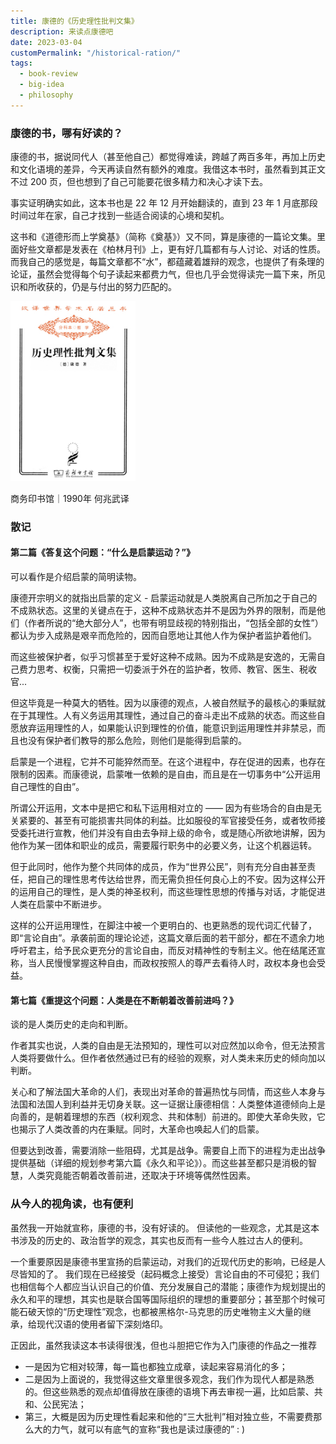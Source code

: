 ```yaml
---
title: 康德的《历史理性批判文集》
description: 来读点康德吧
date: 2023-03-04
customPermalink: "/historical-ration/"
tags:
  - book-review
  - big-idea
  - philosophy
---
```


### 康德的书，哪有好读的？
康德的书，据说同代人（甚至他自己）都觉得难读，跨越了两百多年，再加上历史和文化语境的差异，今天再读自然有额外的难度。我借这本书时，虽然看到其正文不过 200 页，但也想到了自己可能要花很多精力和决心才读下去。

事实证明确实如此，这本书也是 22 年 12 月开始翻读的，直到 23 年 1 月底那段时间过年在家，自己才找到一些适合阅读的心境和契机。

这书和《道德形而上学奠基》（简称《奠基》）又不同，算是康德的一篇论文集。里面好些文章都是发表在《柏林月刊》上，更有好几篇都有与人讨论、对话的性质。而我自己的感觉是，每篇文章都不“水”，都蕴藏着雄辩的观念，也提供了有条理的论证，虽然会觉得每个句子读起来都费力气，但也几乎会觉得读完一篇下来，所见识和所收获的，仍是与付出的努力匹配的。

<img src="images/historical-ration-book.jpeg" width=200dp>

商务印书馆｜1990年
何兆武译

### 散记
#### 第二篇《答复这个问题：“什么是启蒙运动？”》
可以看作是介绍启蒙的简明读物。

康德开宗明义的就指出启蒙的定义 - 启蒙运动就是人类脱离自己所加之于自己的不成熟状态。这里的关键点在于，这种不成熟状态并不是因为外界的限制，而是他们（作者所说的“绝大部分人”，也带有明显歧视的特别指出，“包括全部的女性”）都认为步入成熟是艰辛而危险的，因而自愿地让其他人作为保护者监护着他们。

而这些被保护者，似乎习惯甚至于爱好这种不成熟。因为不成熟是安逸的，无需自己费力思考、权衡，只需把一切委派于外在的监护者，牧师、教官、医生、税收官... 

但这毕竟是一种莫大的牺牲。因为以康德的观点，人被自然赋予的最核心的秉赋就在于其理性。人有义务运用其理性，通过自己的奋斗走出不成熟的状态。而这些自愿放弃运用理性的人，如果能认识到理性的价值，能意识到运用理性并非禁忌，而且也没有保护者们教导的那么危险，则他们是能得到启蒙的。

启蒙是一个进程，它并不可能猝然而至。在这个进程中，存在促进的因素，也存在限制的因素。而康德说，启蒙唯一依赖的是自由，而且是在一切事务中“公开运用自己理性的自由”。

所谓公开运用，文本中是把它和私下运用相对立的 —— 因为有些场合的自由是无关紧要的、甚至有可能损害共同体的利益。比如服役的军官接受任务，或者牧师接受委托进行宣教，他们并没有自由去争辩上级的命令，或是随心所欲地讲解，因为他作为某一团体和职业的成员，需要履行职务中的必要义务，让这个机器运转。

但于此同时，他作为整个共同体的成员，作为“世界公民”，则有充分自由甚至责任，把自己的理性思考传达给世界，而无需负担任何良心上的不安。因为这样公开的运用自己的理性，是人类的神圣权利，而这些理性思想的传播与对话，才能促进人类在启蒙中不断进步。

这样的公开运用理性，在脚注中被一个更明白的、也更熟悉的现代词汇代替了，即“言论自由”。承袭前面的理论论述，这篇文章后面的若干部分，都在不遗余力地呼吁君主，给予民众更充分的言论自由，而反对精神性的专制主义。他在结尾还宣称，当人民慢慢掌握这种自由，而政权按照人的尊严去看待人时，政权本身也会受益。

#### 第七篇《重提这个问题：人类是在不断朝着改善前进吗？》
谈的是人类历史的走向和判断。

作者其实也说，人类的自由是无法预知的，理性可以对应然加以命令，但无法预言人类将要做什么。但作者依然通过已有的经验的观察，对人类未来历史的倾向加以判断。

关心和了解法国大革命的人们，表现出对革命的普遍热忱与同情，而这些人本身与法国和法国人到利益并无切身关联。这一证据让康德相信：人类整体道德倾向上是向善的，是朝着理想的东西（权利观念、共和体制）前进的。即使大革命失败，它也揭示了人类改善的内在秉赋。同时，大革命也唤起人们的启蒙。

但要达到改善，需要消除一些阻碍，尤其是战争。需要自上而下的进程为走出战争提供基础（详细的规划参考第六篇《永久和平论》）。而这些甚至都只是消极的智慧，人类究竟能否朝着改善前进，还取决于环境等偶然性因素。

### 从今人的视角读，也有便利
虽然我一开始就宣称，康德的书，没有好读的。
但读他的一些观念，尤其是这本书涉及的历史的、政治哲学的观念，其实也反而有一些今人胜过古人的便利。

一个重要原因是康德书里宣扬的启蒙运动，对我们的近现代历史的影响，已经是人尽皆知的了。
我们现在已经接受（起码概念上接受）言论自由的不可侵犯；我们也相信每个人都应当认识自己的价值、充分发展自己的潜能；康德作为规划提出的永久和平的理想，其实也是联合国等国际组织的理想的重要部分；甚至那个时候可能石破天惊的“历史理性”观念，也都被黑格尔-马克思的历史唯物主义大量的继承，给现代汉语的使用者留下深刻烙印。

正因此，虽然我读这本书读得很浅，但也斗胆把它作为入门康德的作品之一推荐
- 一是因为它相对较薄，每一篇也都独立成章，读起来容易消化的多；
- 二是因为上面说的，我觉得这些文章里很多观念，我们作为现代人都是熟悉的。但这些熟悉的观点却值得放在康德的语境下再去审视一遍，比如启蒙、共和、公民宪法；
- 第三，大概是因为历史理性看起来和他的“三大批判”相对独立些，不需要费那么大的力气，就可以有底气的宣称“我也是读过康德的” : )
